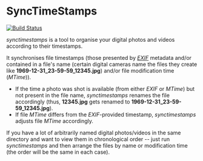 SyncTimeStamps
==============
[![Build Status](https://api.travis-ci.org/unix-junkie/synctimestamps.png?branch=master)](https://travis-ci.org/unix-junkie/synctimestamps)

_synctimestamps_ is a tool to organise your digital photos and videos according to their timestamps.

It synchronises file timestamps (those presented by _[EXIF](http://en.wikipedia.org/wiki/Exchangeable_image_file_format)_ metadata and/or contained in a file's name (certain digital cameras name the files they create like **1969-12-31_23-59-59_12345.jpg**) and/or file modification time (_MTime_)).

 * If the time a photo was shot is available (from either _EXIF_ or _MTime_) but not present in the file name, _synctimestamps_ renames the file accordingly (thus, **12345.jpg** gets renamed to **1969-12-31_23-59-59_12345.jpg**).
 * If file _MTime_ differs from the _EXIF_-provided timestamp, _synctimestamps_ adjusts file _MTime_ accordingly.

If you have a lot of arbitrarily named digital photos/videos in the same directory and want to view them in chronological order -- just run _synctimestamps_ and then arrange the files by name or modification time (the order will be the same in each case).
